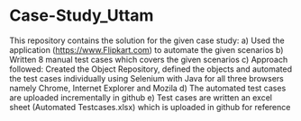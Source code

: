 # Case-Study_Uttam
This repository contains the solution for the given case study:
a) Used the application (https://www.Flipkart.com) to automate the given scenarios
b) Written 8 manual test cases which covers the given scenarios 
c) Approach followed: Created the Object Repository, defined the objects and automated the test cases individually using Selenium with Java for all three browsers namely Chrome, Internet Explorer and Mozila
d) The automated test cases are uploaded incrementally in github
e) Test cases are written an excel sheet (Automated Testcases.xlsx) which is uploaded in github for reference
